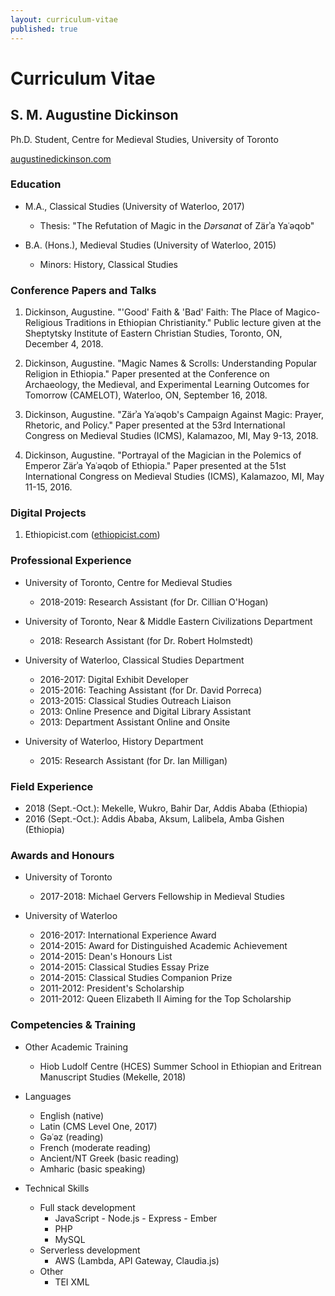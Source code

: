 ```yaml
---
layout: curriculum-vitae
published: true
---
```

# Curriculum Vitae
## S. M. Augustine Dickinson
Ph.D. Student,
Centre for Medieval Studies,
University of Toronto

[augustinedickinson.com](https://www.augustinedickinson.com)

### Education
- M.A., Classical Studies (University of Waterloo, 2017)
	- Thesis: "The Refutation of Magic in the *Dərsanat* of Zärʾa Yaʿəqob"

- B.A. (Hons.), Medieval Studies (University of Waterloo, 2015)
	- Minors: History, Classical Studies

### Conference Papers and Talks
1. Dickinson, Augustine. "'Good' Faith & 'Bad' Faith: The Place of Magico-Religious Traditions in Ethiopian Christianity." Public lecture given at the Sheptytsky Institute of Eastern Christian Studies, Toronto, ON, December 4, 2018.

2. Dickinson, Augustine. "Magic Names & Scrolls: Understanding Popular Religion in Ethiopia." Paper presented at the Conference on Archaeology, the Medieval, and Experimental Learning Outcomes for Tomorrow (CAMELOT), Waterloo, ON, September 16, 2018.

3. Dickinson, Augustine. "Zärʾa Yaʿəqob's Campaign Against Magic: Prayer, Rhetoric, and Policy." Paper presented at the 53rd International Congress on Medieval Studies (ICMS), Kalamazoo, MI, May 9-13, 2018.

4. Dickinson, Augustine. "Portrayal of the Magician in the Polemics of Emperor Zärʾa Yaʿəqob of Ethiopia." Paper presented at the 51st International Congress on Medieval Studies (ICMS), Kalamazoo, MI, May 11-15, 2016.

### Digital Projects
1. Ethiopicist.com ([ethiopicist.com](https://ethiopicist.com))

### Professional Experience
- University of Toronto, Centre for Medieval Studies
	- 2018-2019: Research Assistant (for Dr. Cillian O'Hogan)

- University of Toronto, Near & Middle Eastern Civilizations Department
	- 2018: Research Assistant (for Dr. Robert Holmstedt)

- University of Waterloo, Classical Studies Department
	- 2016-2017: Digital Exhibit Developer
	- 2015-2016: Teaching Assistant (for Dr. David Porreca)
	- 2013-2015: Classical Studies Outreach Liaison
	- 2013: Online Presence and Digital Library Assistant
	- 2013: Department Assistant Online and Onsite

- University of Waterloo, History Department
	- 2015: Research Assistant (for Dr. Ian Milligan)

### Field Experience
- 2018 (Sept.-Oct.): Mekelle, Wukro, Bahir Dar, Addis Ababa (Ethiopia)
- 2016 (Sept.-Oct.): Addis Ababa, Aksum, Lalibela, Amba Gishen (Ethiopia)

### Awards and Honours
- University of Toronto
	- 2017-2018: Michael Gervers Fellowship in Medieval Studies

- University of Waterloo
	- 2016-2017: International Experience Award
	- 2014-2015: Award for Distinguished Academic Achievement
	- 2014-2015: Dean's Honours List
	- 2014-2015: Classical Studies Essay Prize
	- 2014-2015: Classical Studies Companion Prize
	- 2011-2012: President's Scholarship
	- 2011-2012: Queen Elizabeth II Aiming for the Top Scholarship

### Competencies & Training
- Other Academic Training
	- Hiob Ludolf Centre (HCES) Summer School in Ethiopian and Eritrean Manuscript Studies (Mekelle, 2018)

- Languages
	- English (native)
	- Latin (CMS Level One, 2017)
	- Gəʿəz (reading)
	- French (moderate reading)
	- Ancient/NT Greek (basic reading)
	- Amharic (basic speaking)

- Technical Skills
	- Full stack development
		- JavaScript
				- Node.js
				- Express
				- Ember
		- PHP
		- MySQL
	- Serverless development
		- AWS (Lambda, API Gateway, Claudia.js)
	- Other
		- TEI XML
